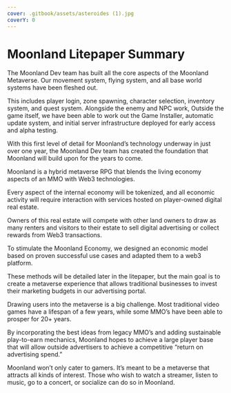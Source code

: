 ```yaml
---
cover: .gitbook/assets/asteroides (1).jpg
coverY: 0
---
```


# Moonland Litepaper Summary

The Moonland Dev team has built all the core aspects of the Moonland Metaverse. Our movement system, flying system, and all base world systems have been fleshed out.&#x20;

This includes player login, zone spawning, character selection, inventory system, and quest system. Alongside the enemy and NPC work, Outside the game itself, we have been able to work out the Game Installer, automatic update system, and initial server infrastructure deployed for early access and alpha testing.

With this first level of detail for Moonland’s technology underway in just over one year, the Moonland Dev team has created the foundation that Moonland will build upon for the years to come.

Moonland is a hybrid metaverse RPG that blends the living economy aspects of an MMO with Web3 technologies.&#x20;

Every aspect of the internal economy will be tokenized, and all economic activity will require interaction with services hosted on player-owned digital real estate.&#x20;

Owners of this real estate will compete with other land owners to draw as many renters and visitors to their estate to sell digital advertising or collect rewards from Web3 transactions.

To stimulate the Moonland Economy, we designed an economic model based on proven successful use cases and adapted them to a web3 platform.

These methods will be detailed later in the litepaper, but the main goal is to create a metaverse experience that allows traditional businesses to invest their marketing budgets in our advertising portal.

Drawing users into the metaverse is a big challenge. Most traditional video games have a lifespan of a few years, while some MMO’s have been able to prosper for 20+ years.&#x20;

By incorporating the best ideas from legacy MMO’s and adding sustainable play-to-earn mechanics, Moonland hopes to achieve a large player base that will allow outside advertisers to achieve a competitive “return on advertising spend.”

Moonland won’t only cater to gamers. It’s meant to be a metaverse that attracts all kinds of interest. Those who wish to watch a streamer, listen to music, go to a concert, or socialize can do so in Moonland.
